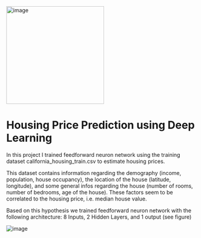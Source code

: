 <img width="258" alt="image" src="https://github.com/oubbatimo/Housing-Price-Prediction/assets/92709052/1e9380cc-7633-4e79-9a3c-e0dd9bb55f1d">

# Housing Price Prediction using Deep Learning
In this project I trained feedforward neuron network using the training dataset california_housing_train.csv to estimate housing prices.

This dataset contains information regarding the demography (income, population, house occupancy), the location of the house (latitude, longitude), and some general infos regarding the house (number of rooms, number of bedrooms, age of the house). These factors seem to be correlated to the housing price, i.e. median house value. 

Based on this hypothesis we trained feedforward neuron network with the following architecture:
8 Inputs, 2 Hidden Layers, and 1 output (see figure)

![image](https://github.com/oubbatimo/Housing-Price-Prediction/assets/92709052/e1c5c1e5-7398-4eba-8c7b-069aca594c3b)

